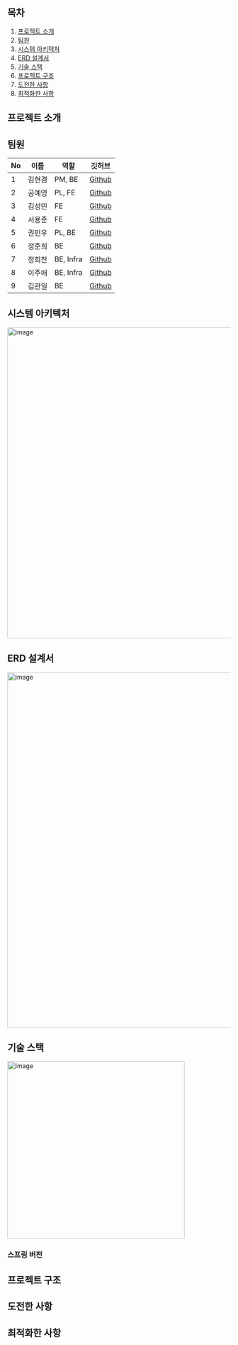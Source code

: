 ## 목차

1. [프로젝트 소개](#프로젝트-소개)
2. [팀원](#팀원)
3. [시스템 아키텍처](#시스템-아키텍처)
4. [ERD 설계서](#ERD-설계서)
5. [기술 스택](#기술-스택)
6. [프로젝트 구조](#프로젝트-구조)
7. [도전한 사항](#도전한-사항)
8. [최적화한 사항](#최적화한-사항)

## 프로젝트 소개

## 팀원

|No|이름|역할|깃허브|
|------|---|---|---|
|1|김현겸|PM, BE|[Github](https://github.com/kylo-dev)|
|2|공예영|PL, FE|[Github](https://github.com/yeyounging)|
|3|김성민|FE|[Github](https://github.com/Collection50)|
|4|서용준|FE|[Github](https://github.com/mango0422)|
|5|권민우|PL, BE|[Github](https://github.com/MINUUUUUUUUUUUU)|
|6|정준희|BE|[Github](https://github.com/sungsil0624)|
|7|정희찬|BE, Infra|[Github](https://github.com/anselmo228)|
|8|이주애|BE, Infra|[Github](https://github.com/leejuae)|
|9|김관일|BE|[Github](https://github.com/KIM-KWAN-IL)|

## 시스템 아키텍처

<img width="700" alt="image" src="https://github.com/user-attachments/assets/c0ba9f9e-0d09-4ac2-ba14-b1e7e7415f07">


## ERD 설계서

<img width="800" alt="image" src="https://github.com/user-attachments/assets/268211e9-b2ef-4a63-acd4-67330673bbf5">

## 기술 스택

<img width="400" alt="image" src="https://github.com/user-attachments/assets/13b4f414-b220-462e-942b-d499c0b4dae0">

### 스프링 버전

## 프로젝트 구조

## 도전한 사항

## 최적화한 사항
